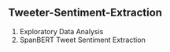  ## Tweeter-Sentiment-Extraction
  1. Exploratory Data Analysis
  2. SpanBERT Tweet Sentiment Extraction
